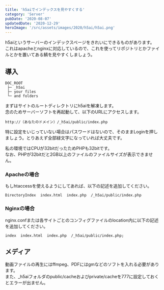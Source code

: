 ```yaml
---
title: 'h5aiでインデックスを見やすくする'
category: 'Server'
pubDate: '2020-08-07'
updatedDate: '2020-12-29'
heroImage: '/src/assets/images/2020/h5ai/h5ai.png'
---
```


h5aiというサーバーのインデックスページをきれいにできるものがあります。  
これはapacheとnginxに対応しているので、これを使ってリポジトリとかファイルとかを置いてある鯖を見やすくしましょう。

## 導入

```plain
DOC_ROOT
 ├─ _h5ai
 ├─ your files
 └─ and folders
```

まずはサイトのルートディレクトリにh5aiを解凍します。  
念のためサーバーソフトを再起動して、以下のURLにアクセスします。

`http://（あなたのドメイン）/_h5ai/public/index.php`

特に設定をいじっていない場合はパスワードはないので、そのままLoginを押しましょう。とりあえず全部緑文字になっていれば大丈夫です。

私の環境ではCPUが32bitだったためPHPも32bitです。  
なお、PHPが32bitだと2GB以上のファイルのファイルサイズが表示できません。

### Apacheの場合

もしhtaccessを使えるようにしてあれば、以下の記述を追加してください。

```plain
DirectoryIndex  index.html  index.php  /_h5ai/public/index.php
```

### Nginxの場合

nginx.confまたは各サイトごとのコンフィグファイルのlocation内に以下の記述を追加してください。

```plain
index  index.html  index.php  /_h5ai/public/index.php;
```

## メディア

動画ファイルの再生にはffmpeg、PDFにはgmなどのソフトを入れる必要があります。  
また、_h5aiフォルダのpublic/cacheおよびprivate/cacheを777に設定しておくとエラーが出ません。
